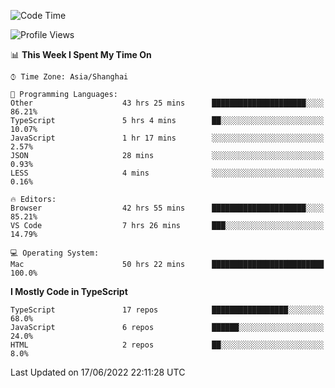 <!--START_SECTION:waka-->
![Code Time](http://img.shields.io/badge/Code%20Time-2%2C045%20hrs%2027%20mins-blue)

![Profile Views](http://img.shields.io/badge/Profile%20Views-1-blue)

📊 **This Week I Spent My Time On** 

```text
⌚︎ Time Zone: Asia/Shanghai

💬 Programming Languages: 
Other                    43 hrs 25 mins      █████████████████████░░░░   86.21% 
TypeScript               5 hrs 4 mins        ██░░░░░░░░░░░░░░░░░░░░░░░   10.07% 
JavaScript               1 hr 17 mins        ░░░░░░░░░░░░░░░░░░░░░░░░░   2.57% 
JSON                     28 mins             ░░░░░░░░░░░░░░░░░░░░░░░░░   0.93% 
LESS                     4 mins              ░░░░░░░░░░░░░░░░░░░░░░░░░   0.16%

🔥 Editors: 
Browser                  42 hrs 55 mins      █████████████████████░░░░   85.21% 
VS Code                  7 hrs 26 mins       ███░░░░░░░░░░░░░░░░░░░░░░   14.79%

💻 Operating System: 
Mac                      50 hrs 22 mins      █████████████████████████   100.0%

```

**I Mostly Code in TypeScript** 

```text
TypeScript               17 repos            █████████████████░░░░░░░░   68.0% 
JavaScript               6 repos             ██████░░░░░░░░░░░░░░░░░░░   24.0% 
HTML                     2 repos             ██░░░░░░░░░░░░░░░░░░░░░░░   8.0%

```



 Last Updated on 17/06/2022 22:11:28 UTC
<!--END_SECTION:waka-->
